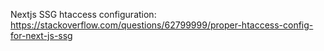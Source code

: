 Nextjs SSG htaccess configuration:
https://stackoverflow.com/questions/62799999/proper-htaccess-config-for-next-js-ssg
